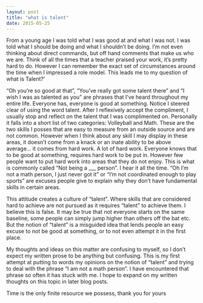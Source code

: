 ```yaml
---
layout: post
title: "what is talent"
date: 2015-05-25
---
```


From a young age I was told what I was good at and what I was not. I was told what I should be doing and what I shouldn’t be doing. I’m not even thinking about direct commands, but off hand comments that make us who we are. Think of all the times that a teacher praised your work, it’s pretty hard to do. However I can remember the exact set of circumstances around the time when I impressed a role model. This leads me to my question of what is Talent?’

“Oh you’re so good at that”, “You’ve really got some talent there” and “I wish I was as talented as you” are phrases that I’ve heard throughout my entire life. Everyone has, everyone is good at something. Notice I steered clear of using the word talent. After I reflexively accept the compliment, I usually stop and reflect on the talent that I was complimented on. Personally it falls into a short list of two categories: Volleyball and Math. These are the two skills I posses that are easy to measure from an outside source and are not common. However when I think about any skill I may display in these areas, it doesn’t come from a knack or an inate ability to be above average… it comes from hard work. A lot of hard work. Everyone knows that to be good at something, requires hard work to be put in. However few people want to put hard work into areas that they do not enjoy. This is what is commonly called “Not being a ___ person”. I hear it all the time. “Oh I’m not a math person, I just never got it” or “I’m not coordinated enough to play sports” are excuses people give to explain why they don’t have fundamental skills in certain areas.

This attitude creates a culture of “talent”. Where skills that are considered hard to achieve are not pursued as it requires “talent” to achieve them. I believe this is false. It may be true that not everyone starts on the same baseline, some people can simply jump higher than others off the bat etc. But the notion of “talent” is a misguided idea that lends people an easy excuse to not be good at something, or to not even attempt it in the first place.

My thoughts and ideas on this matter are confusing to myself, so I don’t expect my written prose to be anything but confusing. This is my first attempt at putting to words my opinions on the notion of “talent” and trying to deal with the phrase “I am not a math person”. I have encountered that phrase so often it has stuck with me. I hope to expand on my written thoughts on this topic in later blog posts.

Time is the only finite resource we possess, thank you for yours